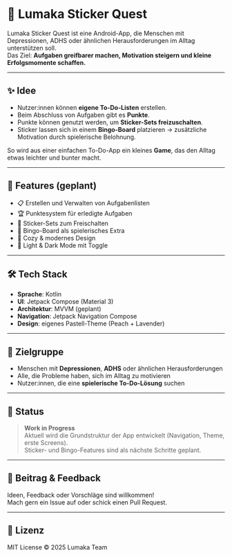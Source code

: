 # 🌸 Lumaka Sticker Quest

Lumaka Sticker Quest ist eine Android-App, die Menschen mit Depressionen, ADHS oder ähnlichen Herausforderungen im Alltag unterstützen soll.  
Das Ziel: **Aufgaben greifbarer machen, Motivation steigern und kleine Erfolgsmomente schaffen.**

---

## ✨ Idee

- Nutzer:innen können **eigene To-Do-Listen** erstellen.
- Beim Abschluss von Aufgaben gibt es **Punkte**.
- Punkte können genutzt werden, um **Sticker-Sets freizuschalten**.
- Sticker lassen sich in einem **Bingo-Board** platzieren → zusätzliche Motivation durch spielerische Belohnung.

So wird aus einer einfachen To-Do-App ein kleines **Game**, das den Alltag etwas leichter und bunter macht.

---

## 🎯 Features (geplant)

- 📋 Erstellen und Verwalten von Aufgabenlisten
- 🏆 Punktesystem für erledigte Aufgaben
- 🌟 Sticker-Sets zum Freischalten
- 🎲 Bingo-Board als spielerisches Extra
- 🎨 Cozy & modernes Design 
- 🌙 Light & Dark Mode mit Toggle

---

## 🛠️ Tech Stack

- **Sprache**: Kotlin
- **UI**: Jetpack Compose (Material 3)
- **Architektur**: MVVM (geplant)
- **Navigation**: Jetpack Navigation Compose
- **Design**: eigenes Pastell-Theme (Peach + Lavender)

---

## 📱 Zielgruppe

- Menschen mit **Depressionen**, **ADHS** oder ähnlichen Herausforderungen
- Alle, die Probleme haben, sich im Alltag zu motivieren
- Nutzer:innen, die eine **spielerische To-Do-Lösung** suchen

---

## 🚧 Status

> **Work in Progress**  
Aktuell wird die Grundstruktur der App entwickelt (Navigation, Theme, erste Screens).  
Sticker- und Bingo-Features sind als nächste Schritte geplant.

---

## 🤝 Beitrag & Feedback

Ideen, Feedback oder Vorschläge sind willkommen!  
Mach gern ein Issue auf oder schick einen Pull Request.

---

## 📜 Lizenz

MIT License © 2025 Lumaka Team
